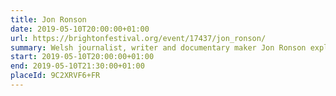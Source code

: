 ```yaml
---
title: Jon Ronson
date: 2019-05-10T20:00:00+01:00
url: https://brightonfestival.org/event/17437/jon_ronson/
summary: Welsh journalist, writer and documentary maker Jon Ronson explores the curious world of porn in this new show based on his hit podcasts <cite>The Butterfly Effect</cite> and <cite>The Last Days of August</cite>.
start: 2019-05-10T20:00:00+01:00
end: 2019-05-10T21:30:00+01:00
placeId: 9C2XRVF6+FR
---
```

